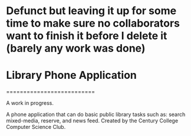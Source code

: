 # Defunct but leaving it up for some time to make sure no collaborators want to finish it before I delete it (barely any work was done)

# Library Phone Application
==========================

A work in progress.

A phone application that can do basic public library tasks such as: search mixed-media, reserve, and news feed.
Created by the Century College Computer Science Club.
